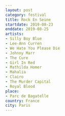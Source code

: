 ```yaml
---
layout: post
category: festival
title: Rock En Seine
startdate: 2019-08-23
enddate: 2019-08-25
artists: 
- Silly Boy Blue
- Lee-Ann Curren
- We Hate You Please Die
- Johnny Marr
- The Cure
- Girl In Red
- Mathilda Homer
- Mahalia
- Clairo
- The Murder Capital
- Royal Blood
place: 
- Parc de Bagatelle
country: France
city: Paris
---
```


